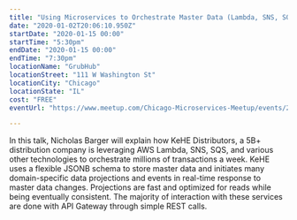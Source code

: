 ```yaml
---
title: "Using Microservices to Orchestrate Master Data (Lambda, SNS, SQS)"
date: "2020-01-02T20:06:10.950Z"
startDate: "2020-01-15 00:00"
startTime: "5:30pm"
endDate: "2020-01-15 00:00"
endTime: "7:30pm"
locationName: "GrubHub"
locationStreet: "111 W Washington St"
locationCity: "Chicago"
locationState: "IL"
cost: "FREE"
eventUrl: "https://www.meetup.com/Chicago-Microservices-Meetup/events/266953903/"

---
```


In this talk, Nicholas Barger will explain how KeHE Distributors, a 5B+ distribution company is leveraging AWS Lambda, SNS, SQS, and various other technologies to orchestrate millions of transactions a week. KeHE uses a flexible JSONB schema to store master data and initiates many domain-specific data projections and events in real-time response to master data changes. Projections are fast and optimized for reads while being eventually consistent. The majority of interaction with these services are done with API Gateway through simple REST calls.

